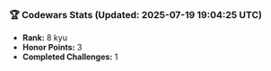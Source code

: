 ### 🏆 Codewars Stats (Updated: 2025-07-19 19:04:25 UTC)

- **Rank:** 8 kyu
- **Honor Points:** 3
- **Completed Challenges:** 1
